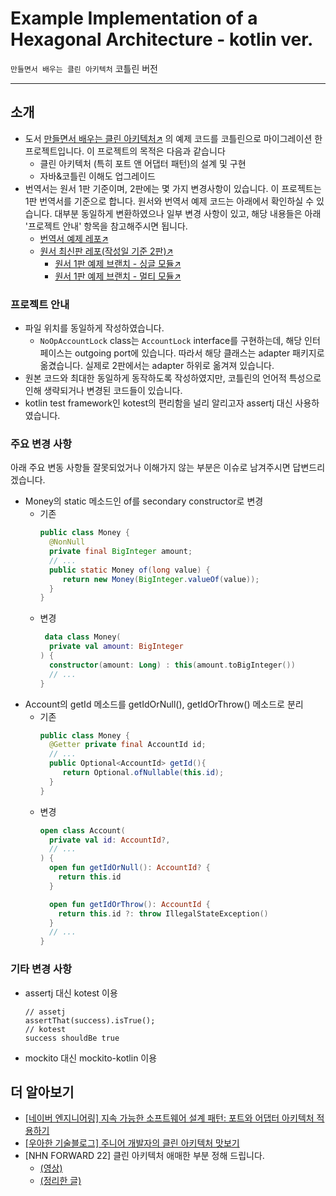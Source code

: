 # Example Implementation of a Hexagonal Architecture - kotlin ver.

`만들면서 배우는 클린 아키텍처` 코틀린 버전

---

## 소개

- 도서 [만들면서 배우는 클린 아키텍처↗](https://wikibook.co.kr/clean-architecture/) 의 예제 코드를 코틀린으로 마이그레이션 한 프로젝트입니다. 이 프로젝트의 목적은 다음과 같습니다
  - 클린 아키텍처 (특히 포트 앤 어댑터 패턴)의 설계 및 구현
  - 자바&코틀린 이해도 업그레이드
- 번역서는 원서 1판 기준이며, 2판에는 몇 가지 변경사항이 있습니다. 이 프로젝트는 1판 번역서를 기준으로 합니다. 원서와 번역서 예제 코드는 아래에서 확인하실 수 있습니다. 대부분 동일하게 변환하였으나 일부 변경 사항이 있고, 해당 내용들은 아래 '프로젝트 안내' 항목을 참고해주시면 됩니다.
  - [번역서 예제 레포↗](https://github.com/wikibook/clean-architecture)
  - [원서 최신판 레포(작성일 기준 2판)↗](https://github.com/thombergs/buckpal)
    - [원서 1판 예제 브랜치 - 싱글 모듈↗](https://github.com/thombergs/buckpal/tree/single-module)
    - [원서 1판 예제 브랜치 - 멀티 모듈↗](https://github.com/thombergs/buckpal/tree/single-module)


### 프로젝트 안내

- 파일 위치를 동일하게 작성하였습니다.
  - `NoOpAccountLock` class는 `AccountLock` interface를 구현하는데, 해당 인터페이스는 outgoing port에 있습니다. 따라서 해당 클래스는 adapter 패키지로 옮겼습니다. 실제로 2판에서는 adapter 하위로 옮겨져 있습니다.
- 원본 코드와 최대한 동일하게 동작하도록 작성하였지만, 코틀린의 언어적 특성으로 인해 생략되거나 변경된 코드들이 있습니다.
- kotlin test framework인 kotest의 편리함을 널리 알리고자 assertj 대신 사용하였습니다.

### 주요 변경 사항

아래 주요 변동 사항들 잘못되었거나 이해가지 않는 부분은 이슈로 남겨주시면 답변드리겠습니다.

- Money의 static 메소드인 of를 secondary constructor로 변경
  - 기존
     ```java
     public class Money {
       @NonNull
       private final BigInteger amount;
       // ...
       public static Money of(long value) {
          return new Money(BigInteger.valueOf(value));
       }
     }
    ```
  - 변경
    ```kotlin
     data class Money(
      private val amount: BigInteger
    ) {
      constructor(amount: Long) : this(amount.toBigInteger())
      // ...
    }
    ```
- Account의 getId 메소드를 getIdOrNull(), getIdOrThrow() 메소드로 분리
  - 기존
    ```java
    public class Money {
      @Getter private final AccountId id;
      // ...
      public Optional<AccountId> getId(){
         return Optional.ofNullable(this.id);
      }
    }
    ```
  - 변경
    ```kotlin
    open class Account(
      private val id: AccountId?,
      // ...
    ) {
      open fun getIdOrNull(): AccountId? {
        return this.id
      }

      open fun getIdOrThrow(): AccountId {
        return this.id ?: throw IllegalStateException()
      }
      // ...
    }
    ```

### 기타 변경 사항
- assertj 대신 kotest 이용
  ```
  // assetj
  assertThat(success).isTrue();
  // kotest
  success shouldBe true
  ```
- mockito 대신 mockito-kotlin 이용


## 더 알아보기

- [[네이버 엔지니어링] 지속 가능한 소프트웨어 설계 패턴: 포트와 어댑터 아키텍처 적용하기](https://engineering.linecorp.com/ko/blog/port-and-adapter-architecture)
- [[우아한 기술블로그] 주니어 개발자의 클린 아키텍처 맛보기](https://techblog.woowahan.com/2647/)
- [NHN FORWARD 22] 클린 아키텍처 애매한 부분 정해 드립니다.
  - [(영상)](https://www.youtube.com/watch?v=g6Tg6_qpIVc)
  - [(정리한 글)](https://velog.io/@ja2ykweon/%EA%B0%95%EC%97%B0-%EB%82%B4%EC%9A%A9-%EC%A0%95%EB%A6%ACNHN-FORWARD-22-%ED%81%B4%EB%A6%B0-%EC%95%84%ED%82%A4%ED%85%8D%EC%B2%98-%EC%95%A0%EB%A7%A4%ED%95%9C-%EB%B6%80%EB%B6%84-%EC%A0%95%ED%95%B4-%EB%93%9C%EB%A6%BD%EB%8B%88%EB%8B%A4)
